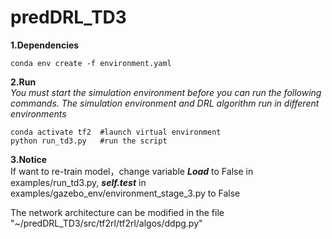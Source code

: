 # predDRL_TD3

**1.Dependencies**  
``` 
conda env create -f environment.yaml  
``` 
**2.Run**  
_You must start the simulation environment before you can run the following commands. The simulation environment and DRL algorithm run in different environments_
``` 
conda activate tf2  #launch virtual environment
python run_td3.py   #run the script
``` 

**3.Notice**  
If want to re-train model，change variable ***Load*** to False in examples/run_td3.py, ***self.test*** in examples/gazebo_env/environment_stage_3.py to False

The network architecture can be modified in the file "~/predDRL_TD3/src/tf2rl/tf2rl/algos/ddpg.py"
